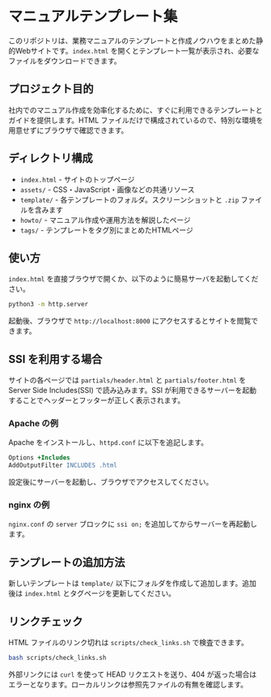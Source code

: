 # マニュアルテンプレート集

このリポジトリは、業務マニュアルのテンプレートと作成ノウハウをまとめた静的Webサイトです。`index.html` を開くとテンプレート一覧が表示され、必要なファイルをダウンロードできます。

## プロジェクト目的
社内でのマニュアル作成を効率化するために、すぐに利用できるテンプレートとガイドを提供します。HTML ファイルだけで構成されているので、特別な環境を用意せずにブラウザで確認できます。

## ディレクトリ構成
- `index.html` - サイトのトップページ
- `assets/` - CSS・JavaScript・画像などの共通リソース
- `template/` - 各テンプレートのフォルダ。スクリーンショットと `.zip` ファイルを含みます
- `howto/` - マニュアル作成や運用方法を解説したページ
- `tags/` - テンプレートをタグ別にまとめたHTMLページ

## 使い方
`index.html` を直接ブラウザで開くか、以下のように簡易サーバを起動してください。

```bash
python3 -m http.server
```

起動後、ブラウザで `http://localhost:8000` にアクセスするとサイトを閲覧できます。

## SSI を利用する場合
サイトの各ページでは `partials/header.html` と `partials/footer.html` を Server Side Includes(SSI) で読み込みます。SSI が利用できるサーバーを起動することでヘッダーとフッターが正しく表示されます。

### Apache の例
Apache をインストールし、`httpd.conf` に以下を追記します。

```apache
Options +Includes
AddOutputFilter INCLUDES .html
```

設定後にサーバーを起動し、ブラウザでアクセスしてください。

### nginx の例
`nginx.conf` の `server` ブロックに `ssi on;` を追加してからサーバーを再起動します。

## テンプレートの追加方法
新しいテンプレートは `template/` 以下にフォルダを作成して追加します。追加後は `index.html` とタグページを更新してください。

## リンクチェック

HTML ファイルのリンク切れは `scripts/check_links.sh` で検査できます。

```bash
bash scripts/check_links.sh
```

外部リンクには `curl` を使って HEAD リクエストを送り、404 が返った場合はエラーとなります。ローカルリンクは参照先ファイルの有無を確認します。
